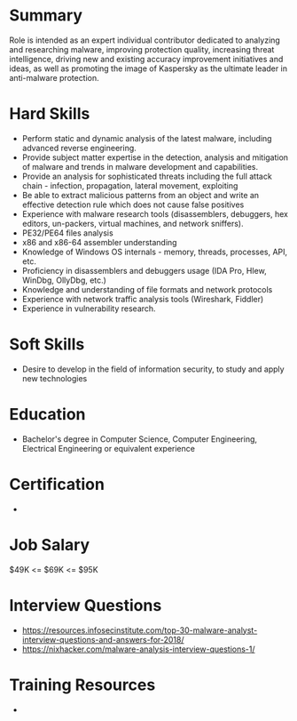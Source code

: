 # Summary
Role is intended as an expert individual contributor dedicated to analyzing and researching malware, improving protection quality, increasing threat intelligence, driving new and existing accuracy improvement initiatives and ideas, as well as promoting the image of Kaspersky as the ultimate leader in anti-malware protection.

# Hard Skills
* Perform static and dynamic analysis of the latest malware, including advanced reverse engineering.
* Provide subject matter expertise in the detection, analysis and mitigation of malware and trends in malware development and capabilities.
* Provide an analysis for sophisticated threats including the full attack chain - infection, propagation, lateral movement, exploiting
* Be able to extract malicious patterns from an object and write an effective detection rule which does not cause false positives 
* Experience with malware research tools (disassemblers, debuggers, hex editors, un-packers, virtual machines, and network sniffers).
* PE32/PE64 files analysis
* x86 and x86-64 assembler understanding
* Knowledge of Windows OS internals - memory, threads, processes, API, etc.
* Proficiency in disassemblers and debuggers usage (IDA Pro, HIew, WinDbg, OllyDbg, etc.)
* Knowledge and understanding of file formats and network protocols
* Experience with network traffic analysis tools (Wireshark, Fiddler)
* Experience in vulnerability research.


# Soft Skills
* Desire to develop in the field of information security, to study and apply new technologies


# Education
  * Bachelor's degree in Computer Science, Computer Engineering, Electrical Engineering or equivalent experience


# Certification
  * 


# Job Salary
$49K <= $69K <= $95K


# Interview Questions
 * https://resources.infosecinstitute.com/top-30-malware-analyst-interview-questions-and-answers-for-2018/
 * https://nixhacker.com/malware-analysis-interview-questions-1/


# Training Resources
  * 



